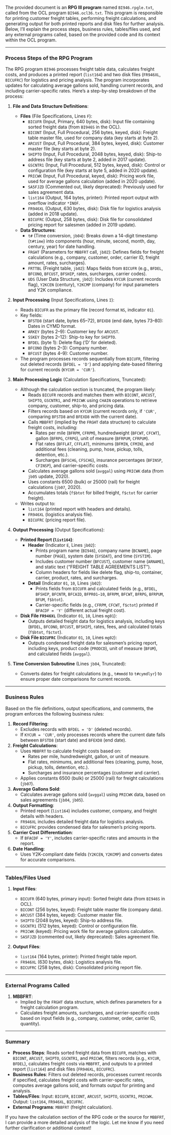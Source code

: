 The provided document is an **RPG III program** named `BI946.rpgle.txt`, called from the OCL program `BI946.ocl36.txt`. This program is responsible for printing customer freight tables, performing freight calculations, and generating output for both printed reports and disk files for further analysis. Below, I’ll explain the process steps, business rules, tables/files used, and any external programs called, based on the provided code and its context within the OCL program.

---

### Process Steps of the RPG Program

The RPG program `BI946` processes freight table data, calculates freight costs, and produces a printed report (`list164`) and two disk files (`FR946XL`, `BICUFRC`) for logistics and pricing analysis. The program incorporates updates for calculating average gallons sold, handling current records, and including carrier-specific rates. Here’s a step-by-step breakdown of the process:

1. **File and Data Structure Definitions**:
   - **Files** (File Specifications, Lines `F`):
     - `BICUFR` (Input, Primary, 640 bytes, disk): Input file containing sorted freight data (from `BI946S` in the OCL).
     - `BICONT` (Input, Full Procedural, 256 bytes, keyed, disk): Freight table master file, used for company data (key starts at byte 2).
     - `ARCUST` (Input, Full Procedural, 384 bytes, keyed, disk): Customer master file (key starts at byte 2).
     - `SHIPTO` (Input, Full Procedural, 2048 bytes, keyed, disk): Ship-to address file (key starts at byte 2, added in 2017 update).
     - `GSCNTR1` (Input, Full Procedural, 512 bytes, keyed, disk): Control or configuration file (key starts at byte 5, added in 2020 update).
     - `PRICWK` (Input, Full Procedural, keyed, disk): Pricing work file, used for average gallons calculation (added in 2020 update).
     - `SA5FJZD` (Commented out, likely deprecated): Previously used for sales agreement data.
     - `list164` (Output, 164 bytes, printer): Printed report output with overflow indicator `*INOF`.
     - `FR946XL` (Output, 630 bytes, disk): Disk file for logistics analysis (added in 2018 update).
     - `BICUFRC` (Output, 258 bytes, disk): Disk file for consolidated pricing report for salesmen (added in 2019 update).
   - **Data Structures**:
     - `t#` (Time conversion, `jb04`): Breaks down a 14-digit timestamp (`t#time`) into components (hour, minute, second, month, day, century, year) for date handling.
     - `FRGHT` (Parameters for `MBBFRT` call, `jb02`): Defines fields for freight calculations (e.g., company, customer, order, carrier ID, freight amount, rates, surcharges).
     - `FRTTBL` (Freight table, `jb02`): Maps fields from `BICUFR` (e.g., `BFDEL`, `BFCONO`, `BFCUST`, `BFSHIP`, rates, surcharges, carrier codes).
     - `UDS` (User Data Structure, `jb02`): Includes `KYCUR` (current records flag), `Y2KCEN` (century), `Y2KCMP` (company) for input parameters and Y2K compliance.

2. **Input Processing** (Input Specifications, Lines `I`):
   - Reads `BICUFR` as the primary file (record format `NS`, indicator `01`).
   - Key fields:
     - `BFSTD8` (start date, bytes 65–72), `BFEXD8` (end date, bytes 73–80): Dates in CYMD format.
     - `ARKEY` (bytes 2–9): Customer key for `ARCUST`.
     - `SSKEY` (bytes 2–12): Ship-to key for `SHIPTO`.
     - `BFDEL` (byte 1): Delete flag (‘D’ for deleted).
     - `BFCONO` (bytes 2–3): Company number.
     - `BFCUST` (bytes 4–9): Customer number.
   - The program processes records sequentially from `BICUFR`, filtering out deleted records (`BFDEL = 'D'`) and applying date-based filtering for current records (`KYCUR = 'CUR'`).

3. **Main Processing Logic** (Calculation Specifications, Truncated):
   - Although the calculation section is truncated, the program likely:
     - Reads `BICUFR` records and matches them with `BICONT`, `ARCUST`, `SHIPTO`, `GSCNTR1`, and `PRICWK` using `CHAIN` operations to retrieve company, customer, ship-to, and pricing data.
     - Filters records based on `KYCUR` (current records only, if `'CUR'`, comparing `BFSTD8` and `BFEXD8` with the current date).
     - Calls `MBBFRT` (implied by the `FRGHT` data structure) to calculate freight costs, including:
       - Rates per mile (`BFRPM`, `CFRPM`), hundredweight (`BFCWT`, `CFCWT`), gallon (`BFRPG`, `CFRPG`), unit of measure (`BFRPUM`, `CFRPUM`).
       - Flat rates (`BFFLAT`, `CFFLAT`), minimums (`BFMIN`, `CFMIN`), and additional fees (cleaning, pump, hose, pickup, tolls, detention, etc.).
       - Surcharges (`BFSCHG`, `CFSCHG`), insurance percentages (`BFINSP`, `CFINSP`), and carrier-specific costs.
     - Calculates average gallons sold (`avggal`) using `PRICWK` data (from `jb05` update, 2020).
     - Uses constants 6500 (bulk) or 25000 (rail) for freight calculations (`jb07`, 2020).
     - Accumulates totals (`f$btot` for billed freight, `f$ctot` for carrier freight).
   - Writes output to:
     - `list164` (printed report with headers and details).
     - `FR946XL` (logistics analysis file).
     - `BICUFRC` (pricing report file).

4. **Output Processing** (Output Specifications):
   - **Printed Report (`list164`)**:
     - **Header** (Indicator `E`, Lines `jb02`):
       - Prints program name (`BI946`), company name (`BCNAME`), page number (`PAGE`), system date (`SYSDAT`), and time (`SYSTIM`).
       - Includes customer number (`BFCUST`), customer name (`ARNAME`), and static text (“FREIGHT TABLE AGREEMENTS LIST”).
       - Column headers for fields like delete flag, ship-to, container, carrier, product, rates, and surcharges.
     - **Detail** (Indicator `01`, `10`, Lines `jb02`):
       - Prints fields from `BICUFR` and calculated fields (e.g., `BFDEL`, `BFSHIP`, `BFCNTR`, `BFCAID`, `BFPR01–10`, `BFRPM`, `BFCWT`, `BFRPG`, `BFRPUM`, `BFUM`, `f$btot`).
       - Carrier-specific fields (e.g., `CFRPM`, `CFCWT`, `f$ctot`) printed if `BFACDF = 'Y'` (different actual freight cost).
   - **Disk File `FR946XL`** (Indicator `01`, `10`, Lines `mg01`):
     - Outputs detailed freight data for logistics analysis, including keys (`BFDEL`, `BFCONO`, `BFCUST`, `BFSHIP`), rates, fees, and calculated totals (`f$btot`, `f$ctot`).
   - **Disk File `BICUFRC`** (Indicator `01`, `10`, Lines `mg02`):
     - Outputs condensed freight data for salesmen’s pricing report, including keys, product code (`PRODCD`), unit of measure (`BFUM`), and calculated fields (`avggal`).

5. **Time Conversion Subroutine** (Lines `jb04`, Truncated):
   - Converts dates for freight calculations (e.g., `t#mmdd` to `t#cymdlyr`) to ensure proper date comparisons for current records.

---

### Business Rules

Based on the file definitions, output specifications, and comments, the program enforces the following business rules:
1. **Record Filtering**:
   - Excludes records with `BFDEL = 'D'` (deleted records).
   - If `KYCUR = 'CUR'`, only processes records where the current date falls between `BFSTD8` (start date) and `BFEXD8` (end date).
2. **Freight Calculations**:
   - Uses `MBBFRT` to calculate freight costs based on:
     - Rates per mile, hundredweight, gallon, or unit of measure.
     - Flat rates, minimums, and additional fees (cleaning, pump, hose, pickup, tolls, detention, etc.).
     - Surcharges and insurance percentages (customer and carrier).
   - Applies constants 6500 (bulk) or 25000 (rail) for freight calculations (`jb07`).
3. **Average Gallons Sold**:
   - Calculates average gallons sold (`avggal`) using `PRICWK` data, based on sales agreements (`jb04`, `jb05`).
4. **Output Formatting**:
   - Printed report (`list164`) includes customer, company, and freight details with headers.
   - `FR946XL` includes detailed freight data for logistics analysis.
   - `BICUFRC` provides condensed data for salesmen’s pricing reports.
5. **Carrier Cost Differentiation**:
   - If `BFACDF = 'Y'`, includes carrier-specific rates and amounts in the report.
6. **Date Handling**:
   - Uses Y2K-compliant date fields (`Y2KCEN`, `Y2KCMP`) and converts dates for accurate comparisons.

---

### Tables/Files Used

1. **Input Files**:
   - `BICUFR` (640 bytes, primary input): Sorted freight data (from `BI946S` in OCL).
   - `BICONT` (256 bytes, keyed): Freight table master file (company data).
   - `ARCUST` (384 bytes, keyed): Customer master file.
   - `SHIPTO` (2048 bytes, keyed): Ship-to address file.
   - `GSCNTR1` (512 bytes, keyed): Control or configuration file.
   - `PRICWK` (keyed): Pricing work file for average gallons calculation.
   - `SA5FJZD` (commented out, likely deprecated): Sales agreement file.

2. **Output Files**:
   - `list164` (164 bytes, printer): Printed freight table report.
   - `FR946XL` (630 bytes, disk): Logistics analysis file.
   - `BICUFRC` (258 bytes, disk): Consolidated pricing report file.

---

### External Programs Called

1. **MBBFRT**:
   - Implied by the `FRGHT` data structure, which defines parameters for a freight calculation program.
   - Calculates freight amounts, surcharges, and carrier-specific costs based on input fields (e.g., company, customer, order, carrier ID, quantity).

---

### Summary

- **Process Steps**: Reads sorted freight data from `BICUFR`, matches with `BICONT`, `ARCUST`, `SHIPTO`, `GSCNTR1`, and `PRICWK`, filters records (e.g., `KYCUR`, `BFDEL`), calculates freight costs via `MBBFRT`, and outputs to a printed report (`list164`) and disk files (`FR946XL`, `BICUFRC`).
- **Business Rules**: Filters out deleted records, processes current records if specified, calculates freight costs with carrier-specific rates, computes average gallons sold, and formats output for printing and analysis.
- **Tables/Files**: Input: `BICUFR`, `BICONT`, `ARCUST`, `SHIPTO`, `GSCNTR1`, `PRICWK`. Output: `list164`, `FR946XL`, `BICUFRC`.
- **External Programs**: `MBBFRT` (freight calculation).

If you have the calculation section of the RPG code or the source for `MBBFRT`, I can provide a more detailed analysis of the logic. Let me know if you need further clarification or additional context!